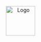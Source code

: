 <div align="center">
  <a href="https://ragheb-work.github.io/ping-coming-soon-page-master/">
    <img src="images/logo.jpg" alt="Logo" width="80" height="80">
  </a>
